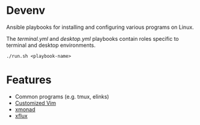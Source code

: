 # Devenv

Ansible playbooks for installing and configuring various programs on Linux.

The *terminal.yml* and *desktop.yml* playbooks contain roles specific to terminal and desktop environments.

    ./run.sh <playbook-name>

# Features

* Common programs (e.g. tmux, elinks)
* [Customized Vim](https://github.com/ealang/vimconf)
* [xmonad](http://xmonad.org/)
* [xflux](https://justgetflux.com/research.html)

